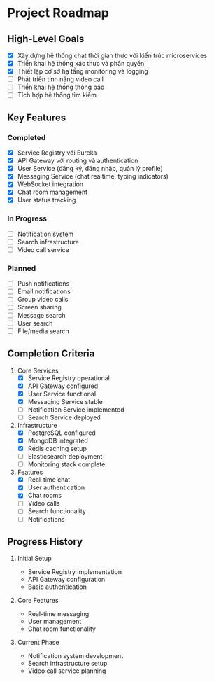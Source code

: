 # Project Roadmap

## High-Level Goals
- [x] Xây dựng hệ thống chat thời gian thực với kiến trúc microservices
- [x] Triển khai hệ thống xác thực và phân quyền
- [x] Thiết lập cơ sở hạ tầng monitoring và logging
- [ ] Phát triển tính năng video call
- [ ] Triển khai hệ thống thông báo
- [ ] Tích hợp hệ thống tìm kiếm

## Key Features
### Completed
- [x] Service Registry với Eureka
- [x] API Gateway với routing và authentication
- [x] User Service (đăng ký, đăng nhập, quản lý profile)
- [x] Messaging Service (chat realtime, typing indicators)
- [x] WebSocket integration
- [x] Chat room management
- [x] User status tracking

### In Progress
- [ ] Notification system
- [ ] Search infrastructure
- [ ] Video call service

### Planned
- [ ] Push notifications
- [ ] Email notifications
- [ ] Group video calls
- [ ] Screen sharing
- [ ] Message search
- [ ] User search
- [ ] File/media search

## Completion Criteria
1. Core Services
   - [x] Service Registry operational
   - [x] API Gateway configured
   - [x] User Service functional
   - [x] Messaging Service stable
   - [ ] Notification Service implemented
   - [ ] Search Service deployed

2. Infrastructure
   - [x] PostgreSQL configured
   - [x] MongoDB integrated
   - [x] Redis caching setup
   - [ ] Elasticsearch deployment
   - [ ] Monitoring stack complete

3. Features
   - [x] Real-time chat
   - [x] User authentication
   - [x] Chat rooms
   - [ ] Video calls
   - [ ] Search functionality
   - [ ] Notifications

## Progress History
1. Initial Setup
   - Service Registry implementation
   - API Gateway configuration
   - Basic authentication

2. Core Features
   - Real-time messaging
   - User management
   - Chat room functionality

3. Current Phase
   - Notification system development
   - Search infrastructure setup
   - Video call service planning
